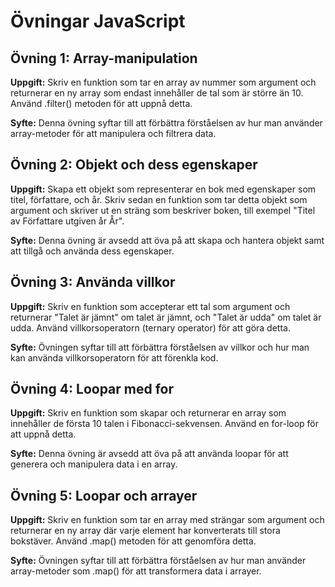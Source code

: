 # Övningar JavaScript

## Övning 1: Array-manipulation
**Uppgift:** Skriv en funktion som tar en array av nummer som argument och returnerar en ny array som endast innehåller de tal som är större än 10. Använd .filter() metoden för att uppnå detta.

**Syfte:** Denna övning syftar till att förbättra förståelsen av hur man använder array-metoder för att manipulera och filtrera data.

## Övning 2: Objekt och dess egenskaper
**Uppgift:** Skapa ett objekt som representerar en bok med egenskaper som titel, författare, och år. Skriv sedan en funktion som tar detta objekt som argument och skriver ut en sträng som beskriver boken, till exempel "Titel av Författare utgiven år År".

**Syfte:** Denna övning är avsedd att öva på att skapa och hantera objekt samt att tillgå och använda dess egenskaper.

## Övning 3: Använda villkor
**Uppgift:** Skriv en funktion som accepterar ett tal som argument och returnerar "Talet är jämnt" om talet är jämnt, och "Talet är udda" om talet är udda. Använd villkorsoperatorn (ternary operator) för att göra detta.

**Syfte:** Övningen syftar till att förbättra förståelsen av villkor och hur man kan använda villkorsoperatorn för att förenkla kod.

## Övning 4: Loopar med for
**Uppgift:** Skriv en funktion som skapar och returnerar en array som innehåller de första 10 talen i Fibonacci-sekvensen. Använd en for-loop för att uppnå detta.

**Syfte:** Denna övning är avsedd att öva på att använda loopar för att generera och manipulera data i en array.

## Övning 5: Loopar och arrayer
**Uppgift:** Skriv en funktion som tar en array med strängar som argument och returnerar en ny array där varje element har konverterats till stora bokstäver. Använd .map() metoden för att genomföra detta.

**Syfte:** Övningen syftar till att förbättra förståelsen av hur man använder array-metoder som .map() för att transformera data i arrayer.